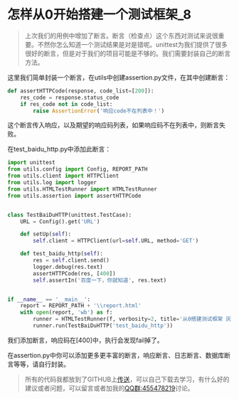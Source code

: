 # 怎样从0开始搭建一个测试框架_8

> 上次我们的用例中增加了断言。断言（检查点）这个东西对测试来说很重要。不然你怎么知道一个测试结果是对是错呢。unittest为我们提供了很多很好的断言，但是对于我们的项目可能是不够的。我们需要封装自己的断言方法。

这里我们简单封装一个断言，在utils中创建assertion.py文件，在其中创建断言：

```python
def assertHTTPCode(response, code_list=[200]):
    res_code = response.status_code
    if res_code not in code_list:
        raise AssertionError('响应code不在列表中！')
```

这个断言传入响应，以及期望的响应码列表，如果响应码不在列表中，则断言失败。

在test_baidu_http.py中添加此断言：

```python
import unittest
from utils.config import Config, REPORT_PATH
from utils.client import HTTPClient
from utils.log import logger
from utils.HTMLTestRunner import HTMLTestRunner
from utils.assertion import assertHTTPCode


class TestBaiDuHTTP(unittest.TestCase):
    URL = Config().get('URL')

    def setUp(self):
        self.client = HTTPClient(url=self.URL, method='GET')

    def test_baidu_http(self):
        res = self.client.send()
        logger.debug(res.text)
        assertHTTPCode(res, [400])
        self.assertIn('百度一下，你就知道', res.text)


if __name__ == '__main__':
    report = REPORT_PATH + '\\report.html'
    with open(report, 'wb') as f:
        runner = HTMLTestRunner(f, verbosity=2, title='从0搭建测试框架 灰蓝', description='接口html报告')
        runner.run(TestBaiDuHTTP('test_baidu_http'))
```

我们添加断言，响应码在[400]中，执行会发现fail掉了。

在assertion.py中你可以添加更多更丰富的断言，响应断言、日志断言、数据库断言等等，请自行封装。

> 所有的代码我都放到了GITHUB上[传送](https://github.com/huilansame/Test_framework)，可以自己下载去学习，有什么好的建议或者问题，可以留言或者加我的[QQ群:455478219](https://jq.qq.com/?_wv=1027&k=4EQQKFg)讨论。